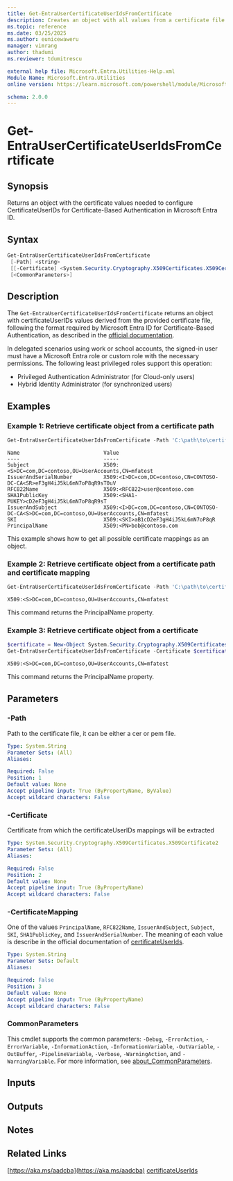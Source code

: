 ```yaml
---
title: Get-EntraUserCertificateUserIdsFromCertificate
description: Creates an object with all values from a certificate file for configuring CertificateUserIDs in Entra ID
ms.topic: reference
ms.date: 03/25/2025
ms.author: eunicewaweru
manager: vimrang
author: thadumi
ms.reviewer: tdumitrescu

external help file: Microsoft.Entra.Utilities-Help.xml
Module Name: Microsoft.Entra.Utilities
online version: https://learn.microsoft.com/powershell/module/Microsoft.Entra.Utilities/Get-EntraUserCertificateUserIdsFromCertificate

schema: 2.0.0
---
```


# Get-EntraUserCertificateUserIdsFromCertificate

## Synopsis

Returns an object with the certificate values needed to configure CertificateUserIDs for Certificate-Based Authentication in Microsoft Entra ID.

## Syntax

```powershell
Get-EntraUserCertificateUserIdsFromCertificate
 [-Path] <string>
 [[-Certificate] <System.Security.Cryptography.X509Certificates.X509Certificate2> [-CertificateMapping] <string>]
 [<CommonParameters>]
```

## Description

The `Get-EntraUserCertificateUserIdsFromCertificate` returns an object with certificateUserIDs values derived from the provided certificate file, following the format required by Microsoft Entra ID for Certificate-Based Authentication, as described in the [official documentation](https://learn.microsoft.com/entra/identity/authentication/concept-certificate-based-authentication-certificateuserids).

In delegated scenarios using work or school accounts, the signed-in user must have a Microsoft Entra role or custom role with the necessary permissions. The following least privileged roles support this operation:

- Privileged Authentication Administrator  (for Cloud-only users)
- Hybrid Identity Administrator (for synchronized users)

## Examples

### Example 1: Retrieve certificate object from a certificate path

```powershell
Get-EntraUserCertificateUserIdsFromCertificate -Path 'C:\path\to\certificate.cer'
```

```Output
Name                           Value
----                           -----
Subject                        X509:<S>DC=com,DC=contoso,OU=UserAccounts,CN=mfatest
IssuerAndSerialNumber          X509:<I>DC=com,DC=contoso,CN=CONTOSO-DC-CA<SR>eF3gH4iJ5kL6mN7oP8qR9sT0uV
RFC822Name                     X509:<RFC822>user@contoso.com
SHA1PublicKey                  X509:<SHA1-PUKEY>cD2eF3gH4iJ5kL6mN7oP8qR9sT
IssuerAndSubject               X509:<I>DC=com,DC=contoso,CN=CONTOSO-DC-CA<S>DC=com,DC=contoso,OU=UserAccounts,CN=mfatest
SKI                            X509:<SKI>aB1cD2eF3gH4iJ5kL6mN7oP8qR
PrincipalName                  X509:<PN>bob@contoso.com
```

This example shows how to get all possible certificate mappings as an object.

### Example 2: Retrieve certificate object from a certificate path and certificate mapping

```powershell
Get-EntraUserCertificateUserIdsFromCertificate -Path 'C:\path\to\certificate.cer' -CertificateMapping 'Subject'
```

```Output
X509:<S>DC=com,DC=contoso,OU=UserAccounts,CN=mfatest
```

This command returns the PrincipalName property.

### Example 3: Retrieve certificate object from a certificate

```powershell
$certificate = New-Object System.Security.Cryptography.X509Certificates.X509Certificate2 -ArgumentList $certBytes
Get-EntraUserCertificateUserIdsFromCertificate -Certificate $certificate -CertificateMapping 'Subject'
```

```Output
X509:<S>DC=com,DC=contoso,OU=UserAccounts,CN=mfatest
```

This command returns the PrincipalName property.

## Parameters

### -Path

Path to the certificate file, it can be either a cer or pem file.

```yaml
Type: System.String
Parameter Sets: (All)
Aliases:

Required: False
Position: 1
Default value: None
Accept pipeline input: True (ByPropertyName, ByValue)
Accept wildcard characters: False
```

### -Certificate

Certificate from which the certificateUserIDs mappings will be extracted

```yaml
Type: System.Security.Cryptography.X509Certificates.X509Certificate2
Parameter Sets: (All)
Aliases:

Required: False
Position: 2
Default value: None
Accept pipeline input: True (ByPropertyName)
Accept wildcard characters: False
```

### -CertificateMapping

One of the values `PrincipalName`, `RFC822Name`, `IssuerAndSubject`, `Subject`, `SKI`, `SHA1PublicKey`, and `IssuerAndSerialNumber`.
The meaning of each value is describe in the official documentation of [certificateUserIds](https://learn.microsoft.com/entra/identity/authentication/concept-certificate-based-authentication-certificateuserids). 

```yaml
Type: System.String
Parameter Sets: Default
Aliases:

Required: False
Position: 3
Default value: None
Accept pipeline input: True (ByPropertyName)
Accept wildcard characters: False
```

### CommonParameters

This cmdlet supports the common parameters: `-Debug`, `-ErrorAction`, `-ErrorVariable`, `-InformationAction`, `-InformationVariable`, `-OutVariable`, `-OutBuffer`, `-PipelineVariable`, `-Verbose`, `-WarningAction`, and `-WarningVariable`. For more information, see [about_CommonParameters](https://go.microsoft.com/fwlink/?LinkID=113216).

## Inputs

## Outputs

## Notes

## Related Links

[https://aka.ms/aadcba](https://aka.ms/aadcba)
[certificateUserIds](https://learn.microsoft.com/entra/identity/authentication/concept-certificate-based-authentication-certificateuserids)
